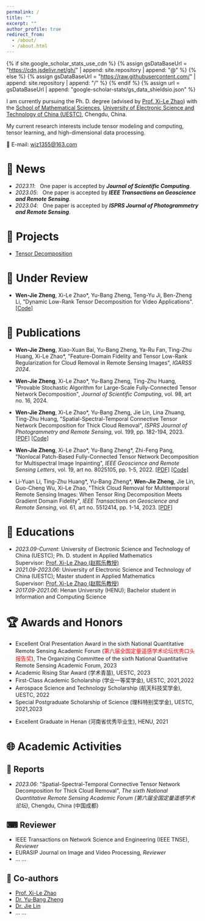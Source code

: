 ```yaml
---
permalink: /
title: ""
excerpt: ""
author_profile: true
redirect_from: 
  - /about/
  - /about.html
---
```


{% if site.google_scholar_stats_use_cdn %}
{% assign gsDataBaseUrl = "https://cdn.jsdelivr.net/gh/" | append: site.repository | append: "@" %}
{% else %}
{% assign gsDataBaseUrl = "https://raw.githubusercontent.com/" | append: site.repository | append: "/" %}
{% endif %}
{% assign url = gsDataBaseUrl | append: "google-scholar-stats/gs_data_shieldsio.json" %}

<span class='anchor' id='about-me'></span>

I am currently pursuing the Ph. D. degree (advised by [Prof. Xi-Le Zhao](https://zhaoxile.github.io/)) with the [School of Mathematical Sciences](http://www.math.uestc.edu.cn/index.htm), [University of Electronic Science and Technology of China (UESTC)](https://www.uestc.edu.cn/), Chengdu, China.

My current research interests include tensor modeling and computing, tensor learning, and high-dimensional data processing. 

📧 E-mail: <wjz1355@163.com>

# 🔔 News

- *2023.11*: &nbsp; One paper is accepted by _**Journal of Scientific Computing**_.  
- *2023.05*: &nbsp; One paper is accepted by _**IEEE Transactions on Geoscience and Remote Sensing**_.  
- *2023.04*: &nbsp; One paper is accepted by _**ISPRS Journal of Photogrammetry and Remote Sensing**_. 


# 🧰 Projects

-  [Tensor Decomposition](https://github.com/zhaoxile/reproducible-tensor-completion-state-of-the-art)

# 📄 Under Review
- **Wen-Jie Zheng**, Xi-Le Zhao\*, Yu-Bang Zheng, Teng-Yu Ji, Ben-Zheng Li, \"Dynamic Low-Rank Tensor Decomposition for Video Applications\". [[Code]](https://wjz1355.github.io/code/code_DyBM.rar)

# 📄 Publications 

- **Wen-Jie Zheng**, Xiao-Xuan Bai, Yu-Bang Zheng, Ya-Ru Fan, Ting-Zhu Huang,  Xi-Le Zhao\*, \"Feature-Domain Fidelity and Tensor Low-Rank Regularization for Cloud Removal in Remote Sensing Images\", _IGARSS 2024_.

- **Wen-Jie Zheng**, Xi-Le Zhao\*, Yu-Bang Zheng, Ting-Zhu Huang, \"Provable Stochastic Algorithm for Large-Scale Fully-Connected Tensor Network Decomposition\", _Journal of Scientific Computing_, vol. 98, art no. 16, 2024.

- **Wen-Jie Zheng**, Xi-Le Zhao\*, Yu-Bang Zheng, Jie Lin, Lina Zhuang, Ting-Zhu Huang, \"Spatial-Spectral-Temporal Connective Tensor Network Decomposition for Thick Cloud Removal\", _ISPRS Journal of Photogrammetry and Remote Sensing_, vol. 199, pp. 182-194, 2023. [[PDF]](https://www.sciencedirect.com/science/article/abs/pii/S0924271623000953) [[Code]](https://github.com/zhaoxile/SSTC_CR)

- **Wen-Jie Zheng**, Xi-Le Zhao\*, Yu-Bang Zheng\*, Zhi-Feng Pang, \"Nonlocal Patch-Based Fully-Connected Tensor Network Decomposition for Multispectral Image Inpainting\", _IEEE Geoscience and Remote Sensing Letters_, vol. 19, art no. 8025105, pp. 1-5, 2022. [[PDF]](https://ieeexplore.ieee.org/document/9598921) [[Code]](https://yubangzheng.github.io/codes/code_NLFCTN.zip)

- Li-Yuan Li, Ting-Zhu Huang\*, Yu-Bang Zheng\*, **Wen-Jie Zheng**, Jie Lin, Guo-Cheng Wu, Xi-Le Zhao, \"Thick Cloud Removal for Multitemporal Remote Sensing Images: When Tensor Ring Decomposition Meets Gradient Domain Fidelity\", _IEEE Transactions on Geoscience and Remote Sensing_, vol. 61, art no. 5512414, pp. 1-14, 2023. [[PDF]](https://ieeexplore.ieee.org/document/10125571/)


# 📖 Educations

- *2023.09-Current*: University of Electronic Science and Technology of China (UESTC); Ph. D. student in Applied Mathematics<br>
  Supervisor: [Prof. Xi-Le Zhao (赵熙乐教授)](https://zhaoxile.github.io/)
- *2021.09-2023.06*: University of Electronic Science and Technology of China (UESTC); Master student in Applied Mathematics<br>
  Supervisor: [Prof. Xi-Le Zhao (赵熙乐教授)](https://zhaoxile.github.io/)
- *2017.09-2021.06*: Henan University (HENU); Bachelor student in Information and Computing Science


# 🏆 Awards and Honors

-  Excellent Oral Presentation Award in the sixth National Quantitative Remote Sensing Academic Forum (<span style="color:red">第六届全国定量遥感学术论坛优秀口头报告奖</span>), The Organizing Committee of the sixth National Quantitative Remote Sensing Academic Forum, 2023
-  Academic Rising Star Award (学术青苗), UESTC, 2023
-  First-Class Academic Scholarship (学业一等奖学金), UESTC, 2021,2022
-  Aerospace Science and Technology Scholarship (航天科技奖学金), UESTC, 2022
-  Special Postgraduate Scholarship of Science (理科特别奖学金), UESTC, 2021,2023
*  Excellent Graduate in Henan (河南省优秀毕业生), HENU, 2021

# 🌐 Academic Activities

## 🎤 Reports

- *2023.06*: \"Spatial-Spectral-Temporal Connective Tensor Network Decomposition for Thick Cloud Removal\", *The sixth National Quantitative Remote Sensing Academic Forum (第六届全国定量遥感学术论坛)*, Chengdu, China (中国成都)

## ⌨ Reviewer

-  IEEE Transactions on Network Science and Engineering (IEEE TNSE), _Reviewer_
-  EURASIP Journal on Image and Video Processing, _Reviewer_
-  ... ...

## 🤝 Co-authors

-  [Prof. Xi-Le Zhao](https://zhaoxile.github.io/)
-  [Dr. Yu-Bang Zheng](https://yubangzheng.github.io)
-  [Dr. Jie Lin](https://jielin96.github.io/)
-  ... ...

<script type="text/javascript" src="//rf.revolvermaps.com/0/0/8.js?i=5walv8lpuh8&amp;m=0&amp;c=ff0000&amp;cr1=ffffff&amp;f=arial&amp;l=33" async="async"></script>
